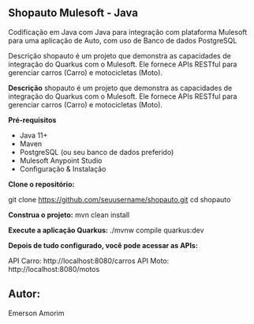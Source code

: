 ## Shopauto Mulesoft - Java 

Codificação em Java com Java para integração com plataforma Mulesoft para uma aplicação de Auto, com uso de Banco de dados PostgreSQL

Descrição shopauto é um projeto que demonstra as capacidades de integração do Quarkus com o Mulesoft. Ele fornece APIs RESTful para gerenciar carros (Carro) e motocicletas (Moto).


**Descrição**
shopauto é um projeto que demonstra as capacidades de integração do Quarkus com o Mulesoft. Ele fornece APIs RESTful para gerenciar carros (Carro) e motocicletas (Moto).

**Pré-requisitos**
- Java 11+
- Maven
- PostgreSQL (ou seu banco de dados preferido)
- Mulesoft Anypoint Studio
- Configuração & Instalação


**Clone o repositório:**

git clone https://github.com/seuusername/shopauto.git
cd shopauto

**Construa o projeto:**
mvn clean install

**Execute a aplicação Quarkus:**
./mvnw compile quarkus:dev


**Depois de tudo configurado, você pode acessar as APIs:**

API Carro: http://localhost:8080/carros
API Moto: http://localhost:8080/motos

## Autor:
Emerson Amorim
